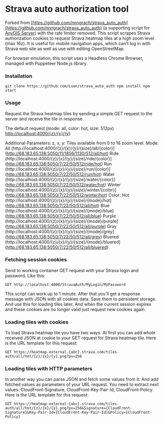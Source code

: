 # Strava auto authorization tool

Forked from [https://github.com/nnngrach/strava_auto_auth](https://github.com/nnngrach/strava_auto_auth) (a supporting script for [AnyGIS Server](https://github.com/nnngrach/AnyGIS_server)) with the rate limiter removed. This script scrapes Strava authorization cookies to request Strava heatmap tiles at a high zoom level (max 16z). It is useful for mobile navigation apps, which can't log in with Strava web site as well as use with editing OpenStreetMap.

For browser emulation, this script uses a Headless Chrome Browser, managed with Puppeteer Node.js library.

### Installation

`git clone https://github.com/Luen/strava_auto_auth
npm install
npm start`

### Usage

Request the Strava heatmap tiles by sending a simple GET request to the server and receive the tile in response.

The default request (mode: all, color: hot, size: 512px)
[http://localhost:4000/{z}/{x}/{y}](http://68.183.65.138:5050/7/22/50/512/all/hot)

Additional Parameters:
z, x, y:
  Tiles available from 0 to 16 zoom level.
Mode:
  All (http://localhost:4000/{z}/{x}/{y}/{size}/all/{color}](http://68.183.65.138:5050/11/1856/1130/512/all/hot)
  Ride (http://localhost:4000/{z}/{x}/{y}/{size}/ride/{color}](http://68.183.65.138:5050/7/22/50/512/ride/hot)
  Run (http://localhost:4000/{z}/{x}/{y}/{size}/run/{color}](http://68.183.65.138:5050/7/22/50/512/run/hot)
  Water (http://localhost:4000/{z}/{x}/{y}/{size}/water/{color}](http://68.183.65.138:5050/7/22/50/512/water/hot)
  Winter (http://localhost:4000/{z}/{x}/{y}/{size}/winter/{color}](http://68.183.65.138:5050/7/22/50/512/winter/hot)
Color:
  Hot (http://localhost:4000/{z}/{x}/{y}/{size}/{mode}/hot](http://68.183.65.138:5050/7/22/50/512/all/hot)
  Blue (http://localhost:4000/{z}/{x}/{y}/{size}/{mode}/blue](http://68.183.65.138:5050/7/22/50/512/all/blue)
  Purple (http://localhost:4000/{z}/{x}/{y}/{size}/{mode}/purple](http://68.183.65.138:5050/7/22/50/512/all/purple)
  Gray (http://localhost:4000/{z}/{x}/{y}/{size}/{mode}/grey](http://68.183.65.138:5050/7/22/50/512/all/grey)
  Bluered (http://localhost:4000/{z}/{x}/{y}/{size}/{mode}/bluered](http://68.183.65.138:5050/7/22/50/512/all/bluered)


### Fetching session cookies


Send to working container GET request with your Strava login and password. Like this:

`GET http://localhost:4000/StravaAuth/MyLogin/MyPassword`

This script can work up to 1 minute. After that you'll get a response message with JSON with all cookies data. Save them to persistent storage. And use this for loading tiles later. And when the current session expires and these cookies are no longer valid just request new cookies again.


### Loading tiles with cookies

To load Strava heatmap tile you have two ways. At first you can add whole received JSON at cookie to your GET request for Strava heatmap tile. Here is the URL template for this request:

`GET https://heatmap-external-{abc}.strava.com/tiles-auth/all/hot/{z}/{x}/{y}.png?px=256`


### Loading tiles with HTTP parameters

In another way you can parse JSON and fetch some values from it. And add fetched values as parameters of your URL request. You need to extract next values: CloudFront-Signature, CloudFront-Key-Pair-Id, CloudFront-Policy. Here is the URL template for this request:

`GET https://heatmap-external-{abc}.strava.com/tiles-auth/all/hot/{z}/{x}/{y}.png?px=256&Signature={CloudFront-Signature}&Key-Pair-Id={CloudFront-Key-Pair-Id}&Policy={CloudFront-Policy}`
